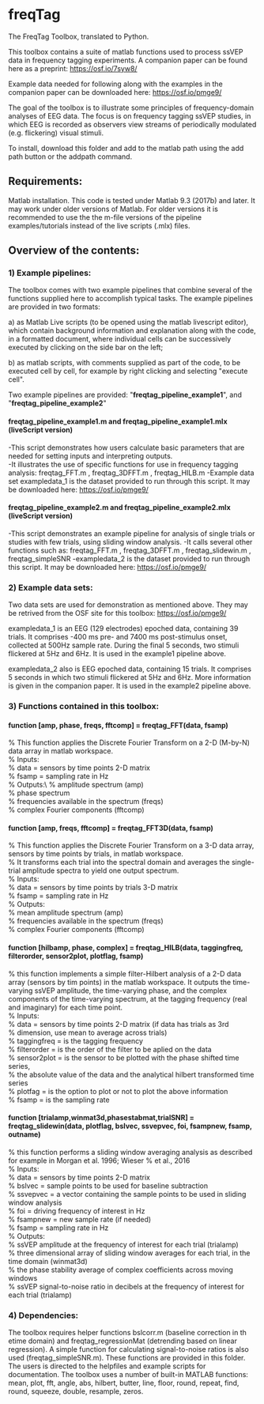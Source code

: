 # freqTag

The FreqTag Toolbox, translated to Python.

This toolbox contains a suite of matlab functions used to process ssVEP data in frequency tagging experiments. A companion paper can be found here as a preprint: https://osf.io/7syw8/

Example data needed for following along with the examples in the companion paper can be downloaded here: https://osf.io/pmge9/

The goal of the toolbox is to illustrate some principles of frequency-domain analyses of EEG data. The focus is on frequency tagging ssVEP studies, in which EEG is recorded as observers view streams of periodically modulated (e.g. flickering) visual stimuli. 

To install, download this folder and add to the matlab path using the add path button or the addpath command. 

## Requirements:
Matlab installation. This code is tested under Matlab 9.3 (2017b) and later. It may work under older versions of Matlab. For older versions it is recommended to use the the m-file versions of the pipeline examples/tutorials instead of the live scripts (.mlx) files.

## Overview of the contents: 

### 1) Example pipelines: 
The toolbox comes with two example pipelines that combine several of the functions supplied here to accomplish typical tasks. The example pipelines are provided in two formats: 

a) as Matlab Live scripts (to be opened using the matlab livescript editor), which contain background information and explanation along with the code, in a formatted document, where individual cells can be successively executed by clicking on the side bar on the left; 

b) as matlab scripts, with comments supplied as part of the code, to be executed cell by cell, for example by right clicking and selecting "execute cell".

Two example pipelines are provided: "**freqtag\_pipeline\_example1**", and "**freqtag\_pipeline\_example2**" 

#### freqtag_pipeline_example1.m and freqtag_pipeline_example1.mlx (liveScript version)

-This script demonstrates how users calculate basic parameters that are needed for setting inputs and interpreting outputs.   
-It illustrates the use of specific functions for use in frequency tagging analysis: freqtag_FFT.m , freqtag_3DFFT.m , freqtag_HILB.m
-Example data set exampledata_1 is the dataset provided to run through this script. It may be downloaded here: https://osf.io/pmge9/
	
#### freqtag_pipeline_example2.m and freqtag_pipeline_example2.mlx (liveScript version)

-This script demonstrates an example pipeline for analysis of single trials or studies with few trials, using sliding window analysis. 
-It calls several other functions such as: freqtag_FFT.m , freqtag_3DFFT.m , freqtag_slidewin.m , freqtag_simpleSNR
-exampledata_2 is the dataset provided to run through this script. It may be downloaded here: https://osf.io/pmge9/


### 2) Example data sets: 
Two data sets are used for demonstration as mentioned above. They may be retrived from the OSF site for this toolbox: https://osf.io/pmge9/

exampledata_1 is an EEG (129 electrodes) epoched data, containing 39 trials. It comprises -400 ms pre- and 7400 ms post-stimulus onset, collected at 500Hz sample rate. During the final 5 seconds, two stimuli flickered at 5Hz and 6Hz. It is used in the example1 pipeline above. 

exampledata_2 also is EEG epoched data, containing 15 trials. It comprises 5 seconds in which two stimuli flickered at 5Hz and 6Hz. More information is given in the companion paper. It is used in the example2 pipeline above. 

### 3) Functions contained in this toolbox:

#### function [amp, phase, freqs, fftcomp] = freqtag_FFT(data, fsamp)

% This function applies the Discrete Fourier Transform on a 2-D (M-by-N) data array in matlab workspace.\
% Inputs:\
% data = sensors by time points 2-D matrix\
% fsamp = sampling rate in Hz\
% Outputs:\ 
% amplitude spectrum (amp)\
% phase spectrum\
% frequencies available in the spectrum (freqs)\
% complex Fourier components (fftcomp)

#### function [amp, freqs, fftcomp] = freqtag_FFT3D(data, fsamp)

% This function applies the Discrete Fourier Transform on a 3-D data array, sensors by time points by trials, in matlab workspace.\
% It transforms each trial into the spectral domain and averages the single-trial amplitude spectra to yield one output spectrum.\
% Inputs:\
% data = sensors by time points by trials 3-D matrix\
% fsamp = sampling rate in Hz\
% Outputs:\
% mean amplitude spectrum (amp)\
% frequencies available in the spectrum (freqs)\
% complex Fourier components (fftcomp)

#### function [hilbamp, phase, complex] = freqtag_HILB(data, taggingfreq, filterorder, sensor2plot, plotflag, fsamp)

% this function implements a simple filter-Hilbert analysis of a 2-D data array (sensors by tim points) in the matlab workspace. It outputs the time-varying ssVEP amplitude, the time-varying phase, and the complex components of the time-varying spectrum, at the tagging frequency (real and imaginary) for each time point.\
% Inputs:\
% data = sensors by time points 2-D matrix (if data has trials as 3rd\
% dimension, use mean to average across trials)\
% taggingfreq = is the tagging frequency\
% filterorder = is the order of the filter to be aplied on the data\
% sensor2plot = is the sensor to be plotted with the phase shifted time series,\
% the absolute value of the data and the analytical hilbert transformed time series\
% plotfag = is the option to plot or not to plot the above information\
% fsamp = is the sampling rate 

#### function [trialamp,winmat3d,phasestabmat,trialSNR] = freqtag_slidewin(data, plotflag, bslvec, ssvepvec, foi, fsampnew, fsamp, outname)

% this function performs a sliding window averaging analysis as described for example in Morgan et al. 1996; Wieser 
% et al., 2016\
% Inputs:\
% data = sensors by time points 2-D matrix\
% bslvec = sample points to be used for baseline subtraction\
% ssvepvec = a vector containing the sample points to be used in sliding window analysis\
% foi = driving frequency of interest in Hz\
% fsampnew = new sample rate (if needed)\
% fsamp = sampling rate in Hz\
% Outputs:\
% ssVEP amplitude at the frequency of interest for each trial (trialamp)\
% three dimensional array of sliding window averages for each trial, in the time domain (winmat3d)\
% the phase stability average of complex coefficients across moving windows\
% ssVEP signal-to-noise ratio in decibels at the frequency of interest for each trial (trialamp)
 
### 4) Dependencies: 
The toolbox requires helper functions bslcorr.m (baseline correction in th etime domain) and freqtag_regressionMat (detrending based on linear regression). A simple function for calculating signal-to-noise ratios is also used (freqtag_simpleSNR.m). These functions are provided in this folder. The users is directed to the helpfiles and example scripts for documentation. The toolbox uses a number of built-in MATLAB functions:  mean, plot, fft, angle, abs, hilbert, butter, line, floor, round, repeat, find, round, squeeze, double, resample, zeros.   
